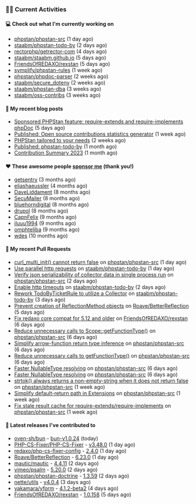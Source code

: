 ### 👨‍💻 Current Activities


#### 💻 Check out what I'm currently working on

- [phpstan/phpstan-src](https://github.com/phpstan/phpstan-src) (1 day ago)
- [staabm/phpstan-todo-by](https://github.com/staabm/phpstan-todo-by) (2 days ago)
- [rectorphp/getrector-com](https://github.com/rectorphp/getrector-com) (4 days ago)
- [staabm/staabm.github.io](https://github.com/staabm/staabm.github.io) (5 days ago)
- [FriendsOfREDAXO/rexstan](https://github.com/FriendsOfREDAXO/rexstan) (5 days ago)
- [symplify/phpstan-rules](https://github.com/symplify/phpstan-rules) (1 week ago)
- [phpstan/phpdoc-parser](https://github.com/phpstan/phpdoc-parser) (2 weeks ago)
- [staabm/secure_dotenv](https://github.com/staabm/secure_dotenv) (2 weeks ago)
- [staabm/phpstan-dba](https://github.com/staabm/phpstan-dba) (3 weeks ago)
- [staabm/oss-contribs](https://github.com/staabm/oss-contribs) (3 weeks ago)


#### 📜 My recent blog posts

- [Sponsored PHPStan feature: require-extends and require-implements phpDoc](https://staabm.github.io/2024/01/15/phpstan-require-extends-implements.html) (5 days ago)
- [Published: Open source contributions statistics generator](https://staabm.github.io/2024/01/10/oss-contribs-published.html) (1 week ago)
- [PHPStan tailored to your needs](https://staabm.github.io/2024/01/01/phpstan-customizing.html) (2 weeks ago)
- [Published: phpstan-todo-by](https://staabm.github.io/2023/12/17/phpstan-todo-by-published.html) (1 month ago)
- [Contribution Summary 2023](https://staabm.github.io/2023/12/07/contribution-summary-2023.html) (1 month ago)


#### ❤️ These awesome people [sponsor me](https://github.com/sponsors/staabm) (thank you!)

- [getsentry](https://github.com/getsentry) (3 months ago)
- [eliashaeussler](https://github.com/eliashaeussler) (4 months ago)
- [DaveLiddament](https://github.com/DaveLiddament) (8 months ago)
- [SecuMailer](https://github.com/SecuMailer) (8 months ago)
- [bluehorndigital](https://github.com/bluehorndigital) (8 months ago)
- [drupol](https://github.com/drupol) (8 months ago)
- [CapnFelix](https://github.com/CapnFelix) (9 months ago)
- [iluuu1994](https://github.com/iluuu1994) (9 months ago)
- [omphteliba](https://github.com/omphteliba) (9 months ago)
- [wdes](https://github.com/wdes) (10 months ago)


#### 🔨 My recent Pull Requests

- [curl_multi_init() cannot return false](https://github.com/phpstan/phpstan-src/pull/2882) on [phpstan/phpstan-src](https://github.com/phpstan/phpstan-src) (1 day ago)
- [Use parallel http requests](https://github.com/staabm/phpstan-todo-by/pull/79) on [staabm/phpstan-todo-by](https://github.com/staabm/phpstan-todo-by) (1 day ago)
- [Verify json serializability of collector data in single process run](https://github.com/phpstan/phpstan-src/pull/2881) on [phpstan/phpstan-src](https://github.com/phpstan/phpstan-src) (2 days ago)
- [Enable http timeouts](https://github.com/staabm/phpstan-todo-by/pull/78) on [staabm/phpstan-todo-by](https://github.com/staabm/phpstan-todo-by) (2 days ago)
- [Rework TodoByTicketRule to utilize a Collector](https://github.com/staabm/phpstan-todo-by/pull/77) on [staabm/phpstan-todo-by](https://github.com/staabm/phpstan-todo-by) (3 days ago)
- [Prevent creation of ReflectionMethod objects](https://github.com/Roave/BetterReflection/pull/1388) on [Roave/BetterReflection](https://github.com/Roave/BetterReflection) (5 days ago)
- [Fix redaxo core compat for 5.12 and older](https://github.com/FriendsOfREDAXO/rexstan/pull/655) on [FriendsOfREDAXO/rexstan](https://github.com/FriendsOfREDAXO/rexstan) (6 days ago)
- [Reduce unnecessary calls to Scope::getFunctionType()](https://github.com/phpstan/phpstan-src/pull/2874) on [phpstan/phpstan-src](https://github.com/phpstan/phpstan-src) (6 days ago)
- [Simplify arrow-function return type inference](https://github.com/phpstan/phpstan-src/pull/2873) on [phpstan/phpstan-src](https://github.com/phpstan/phpstan-src) (6 days ago)
- [Reduce unnecessary calls to getFunctionType()](https://github.com/phpstan/phpstan-src/pull/2872) on [phpstan/phpstan-src](https://github.com/phpstan/phpstan-src) (6 days ago)
- [Faster NullableType resolving](https://github.com/phpstan/phpstan-src/pull/2871) on [phpstan/phpstan-src](https://github.com/phpstan/phpstan-src) (6 days ago)
- [Faster NullableType resolving](https://github.com/phpstan/phpstan-src/pull/2870) on [phpstan/phpstan-src](https://github.com/phpstan/phpstan-src) (6 days ago)
- [strtok() always returns a non-empty-string when it does not return false](https://github.com/phpstan/phpstan-src/pull/2869) on [phpstan/phpstan-src](https://github.com/phpstan/phpstan-src) (1 week ago)
- [Simplify default-return path in Extensions](https://github.com/phpstan/phpstan-src/pull/2868) on [phpstan/phpstan-src](https://github.com/phpstan/phpstan-src) (1 week ago)
- [Fix stale result cache for require-extends/require-implements](https://github.com/phpstan/phpstan-src/pull/2866) on [phpstan/phpstan-src](https://github.com/phpstan/phpstan-src) (1 week ago)


#### 🔭 Latest releases I've contributed to

- [oven-sh/bun](https://github.com/oven-sh/bun) - [bun-v1.0.24](https://github.com/oven-sh/bun/releases/tag/bun-v1.0.24) (today)
- [PHP-CS-Fixer/PHP-CS-Fixer](https://github.com/PHP-CS-Fixer/PHP-CS-Fixer) - [v3.48.0](https://github.com/PHP-CS-Fixer/PHP-CS-Fixer/releases/tag/v3.48.0) (1 day ago)
- [redaxo/php-cs-fixer-config](https://github.com/redaxo/php-cs-fixer-config) - [2.4.0](https://github.com/redaxo/php-cs-fixer-config/releases/tag/2.4.0) (1 day ago)
- [Roave/BetterReflection](https://github.com/Roave/BetterReflection) - [6.23.0](https://github.com/Roave/BetterReflection/releases/tag/6.23.0) (1 day ago)
- [mautic/mautic](https://github.com/mautic/mautic) - [4.4.11](https://github.com/mautic/mautic/releases/tag/4.4.11) (2 days ago)
- [vimeo/psalm](https://github.com/vimeo/psalm) - [5.20.0](https://github.com/vimeo/psalm/releases/tag/5.20.0) (2 days ago)
- [phpstan/phpstan-doctrine](https://github.com/phpstan/phpstan-doctrine) - [1.3.59](https://github.com/phpstan/phpstan-doctrine/releases/tag/1.3.59) (2 days ago)
- [nette/utils](https://github.com/nette/utils) - [v4.0.4](https://github.com/nette/utils/releases/tag/v4.0.4) (3 days ago)
- [yakamara/yform](https://github.com/yakamara/yform) - [4.1.2-beta2](https://github.com/yakamara/yform/releases/tag/4.1.2-beta2) (4 days ago)
- [FriendsOfREDAXO/rexstan](https://github.com/FriendsOfREDAXO/rexstan) - [1.0.158](https://github.com/FriendsOfREDAXO/rexstan/releases/tag/1.0.158) (5 days ago)
